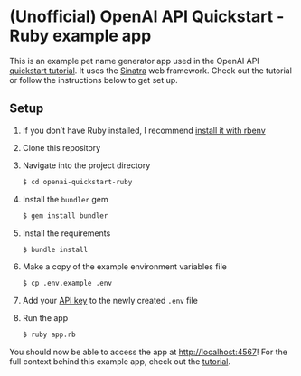 # (Unofficial) OpenAI API Quickstart - Ruby example app

This is an example pet name generator app used in the OpenAI API [quickstart tutorial](https://beta.openai.com/docs/quickstart). It uses the [Sinatra](http://sinatrarb.com/) web framework. Check out the tutorial or follow the instructions below to get set up.

## Setup

1. If you don’t have Ruby installed, I recommend [install it with rbenv](https://github.com/rbenv/rbenv)

2. Clone this repository

3. Navigate into the project directory

   ```bash
   $ cd openai-quickstart-ruby
   ```

4. Install the `bundler` gem

   ```bash
   $ gem install bundler
   ```

5. Install the requirements

   ```bash
   $ bundle install
   ```

6. Make a copy of the example environment variables file

   ```bash
   $ cp .env.example .env
   ```

7. Add your [API key](https://beta.openai.com/account/api-keys) to the newly created `.env` file

8. Run the app

   ```bash
   $ ruby app.rb
   ```

You should now be able to access the app at [http://localhost:4567](http://localhost:4567)! For the full context behind this example app, check out the [tutorial](https://beta.openai.com/docs/quickstart).
